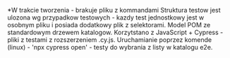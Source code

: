 *W trakcie tworzenia - brakuje pliku z kommandami
Struktura testow jest ulozona wg przypadkow testowych - kazdy test jednostkowy jest w osobnym pliku i posiada dodatkowy plik z selektorami.
Model POM ze standardowym drzewem katalogow. 
Korzytstano z JavaScript + Cypress - pliki z testami z rozszerzeniem .cy.js.
Uruchamianie poprzez komende (linux) - 'npx cypress open' - testy do wybrania z listy w katalogu e2e.
